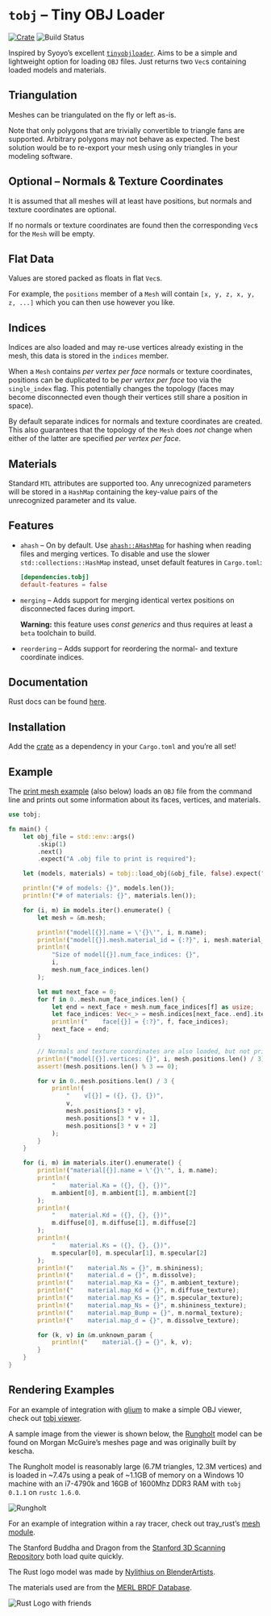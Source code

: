 # `tobj` – Tiny OBJ Loader

[![Crate](https://img.shields.io/crates/v/tobj.svg)](https://crates.io/crates/tobj)
![Build Status](https://github.com/Twinklebear/tobj/workflows/CI/badge.svg)

Inspired by Syoyo’s excellent [`tinyobjloader`](https://github.com/syoyo/tinyobjloader).
Aims to be a simple and lightweight option for loading `OBJ` files. Just returns
two `Vec`s containing loaded models and materials.

## Triangulation

Meshes can be triangulated on the fly or left as-is.

Note that only polygons that are trivially convertible to triangle fans are
supported. Arbitrary polygons may not behave as expected. The best solution
would be to re-export your mesh using only triangles in your modeling software.

## Optional – Normals & Texture Coordinates

It is assumed that all meshes will at least have positions, but normals and
texture coordinates are optional.

If no normals or texture coordinates are found then the corresponding `Vec`s
for the `Mesh` will be empty.

## Flat Data

Values are stored packed as floats in flat `Vec`s.

For example, the `positions` member of a `Mesh` will contain `[x, y, z, x, y, z,
...]` which you can then use however you like.

## Indices

Indices are also loaded and may re-use vertices already existing in the mesh,
this data is stored in the `indices` member.

When a `Mesh` contains *per vertex per face* normals or texture coordinates,
positions can be duplicated to be *per vertex per face* too via the
`single_index` flag. This potentially changes the topology (faces may become
disconnected even though their vertices still share a position in space).

By default separate indices for normals and texture coordinates are created.
This also guarantees that the topology of the `Mesh` does *not* change when
either of the latter are specified *per vertex per face*.

## Materials

Standard `MTL` attributes are supported too. Any unrecognized parameters will be
stored in a `HashMap` containing the key-value pairs of the unrecognized
parameter and its value.

## Features

* `ahash` – On by default. Use [`ahash::AHashMap`](https://docs.rs/ahash/latest/ahash/struct.AHashMap.html)
   for hashing when reading files and merging vertices. To disable and use
   the slower `std::collections::HashMap` instead, unset default features in
   `Cargo.toml`:

   ```toml
   [dependencies.tobj]
   default-features = false
   ```

* `merging` – Adds support for merging identical vertex positions on
   disconnected faces during import.

   **Warning:** this feature uses *const generics* and thus requires at least a
   `beta` toolchain to build.

* `reordering` – Adds support for reordering the normal- and texture coordinate
   indices.

## Documentation

Rust docs can be found [here](https://docs.rs/tobj/).

## Installation

Add the [crate](https://crates.io/crates/tobj) as a dependency in your
`Cargo.toml` and you’re all set!

## Example

The [print mesh example](examples/print_mesh.rs) (also below) loads an `OBJ`
file from the command line and prints out some information about its faces,
vertices, and materials.

```rust
use tobj;

fn main() {
    let obj_file = std::env::args()
        .skip(1)
        .next()
        .expect("A .obj file to print is required");

    let (models, materials) = tobj::load_obj(&obj_file, false).expect("Failed to load file");

    println!("# of models: {}", models.len());
    println!("# of materials: {}", materials.len());

    for (i, m) in models.iter().enumerate() {
        let mesh = &m.mesh;

        println!("model[{}].name = \'{}\'", i, m.name);
        println!("model[{}].mesh.material_id = {:?}", i, mesh.material_id);
        println!(
            "Size of model[{}].num_face_indices: {}",
            i,
            mesh.num_face_indices.len()
        );

        let mut next_face = 0;
        for f in 0..mesh.num_face_indices.len() {
            let end = next_face + mesh.num_face_indices[f] as usize;
            let face_indices: Vec<_> = mesh.indices[next_face..end].iter().collect();
            println!("    face[{}] = {:?}", f, face_indices);
            next_face = end;
        }

        // Normals and texture coordinates are also loaded, but not printed in this example
        println!("model[{}].vertices: {}", i, mesh.positions.len() / 3);
        assert!(mesh.positions.len() % 3 == 0);

        for v in 0..mesh.positions.len() / 3 {
            println!(
                "    v[{}] = ({}, {}, {})",
                v,
                mesh.positions[3 * v],
                mesh.positions[3 * v + 1],
                mesh.positions[3 * v + 2]
            );
        }
    }

    for (i, m) in materials.iter().enumerate() {
        println!("material[{}].name = \'{}\'", i, m.name);
        println!(
            "    material.Ka = ({}, {}, {})",
            m.ambient[0], m.ambient[1], m.ambient[2]
        );
        println!(
            "    material.Kd = ({}, {}, {})",
            m.diffuse[0], m.diffuse[1], m.diffuse[2]
        );
        println!(
            "    material.Ks = ({}, {}, {})",
            m.specular[0], m.specular[1], m.specular[2]
        );
        println!("    material.Ns = {}", m.shininess);
        println!("    material.d = {}", m.dissolve);
        println!("    material.map_Ka = {}", m.ambient_texture);
        println!("    material.map_Kd = {}", m.diffuse_texture);
        println!("    material.map_Ks = {}", m.specular_texture);
        println!("    material.map_Ns = {}", m.shininess_texture);
        println!("    material.map_Bump = {}", m.normal_texture);
        println!("    material.map_d = {}", m.dissolve_texture);

        for (k, v) in &m.unknown_param {
            println!("    material.{} = {}", k, v);
        }
    }
}
```

## Rendering Examples

For an example of integration with [glium](https://github.com/tomaka/glium) to
make a simple OBJ viewer, check out [tobj viewer](https://github.com/Twinklebear/tobj_viewer).

A sample image from the viewer is shown below, the [Rungholt](http://graphics.cs.williams.edu/data/meshes.xml)
model can be found on Morgan McGuire’s meshes page and was originally built by
kescha.

The Rungholt model is reasonably large (6.7M triangles, 12.3M vertices) and is
loaded in ~7.47s using a peak of ~1.1GB of memory on a Windows 10 machine with
an i7-4790k and 16GB of 1600Mhz DDR3 RAM with `tobj 0.1.1` on `rustc 1.6.0`.

![Rungholt](http://i.imgur.com/wImyNG4.png)

For an example of integration within a ray tracer, check out tray\_rust’s
[mesh module](https://github.com/Twinklebear/tray_rust/blob/master/src/geometry/mesh.rs).

The Stanford Buddha and Dragon from the [Stanford 3D Scanning Repository](http://graphics.stanford.edu/data/3Dscanrep/)
both load quite quickly.

The Rust logo model was made by [Nylithius on BlenderArtists](http://blenderartists.org/forum/showthread.php?362836-Rust-language-3D-logo).

The materials used are from the [MERL BRDF Database](http://www.merl.com/brdf/).

![Rust Logo with friends](http://i.imgur.com/E1ylrZW.png)
